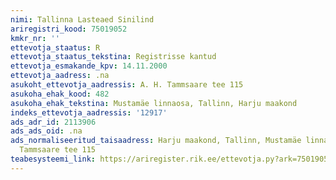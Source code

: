 ```yaml
---
nimi: Tallinna Lasteaed Sinilind
ariregistri_kood: 75019052
kmkr_nr: ''
ettevotja_staatus: R
ettevotja_staatus_tekstina: Registrisse kantud
ettevotja_esmakande_kpv: 14.11.2000
ettevotja_aadress: .na
asukoht_ettevotja_aadressis: A. H. Tammsaare tee 115
asukoha_ehak_kood: 482
asukoha_ehak_tekstina: Mustamäe linnaosa, Tallinn, Harju maakond
indeks_ettevotja_aadressis: '12917'
ads_adr_id: 2113906
ads_ads_oid: .na
ads_normaliseeritud_taisaadress: Harju maakond, Tallinn, Mustamäe linnaosa, A. H.
  Tammsaare tee 115
teabesysteemi_link: https://ariregister.rik.ee/ettevotja.py?ark=75019052&ref=rekvisiidid
---
```

